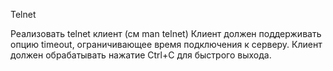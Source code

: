 Telnet

Реализовать telnet клиент (см man telnet)
Клиент должен поддерживать опцию timeout, ограничивающее время подключения к серверу.
Клиент должен обрабатывать нажатие Ctrl+C для быстрого выхода. 